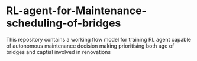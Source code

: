 # RL-agent-for-Maintenance-scheduling-of-bridges
This repository contains a working flow model for training RL agent capable of autonomous maintenance decision making prioritising both age of bridges and captial involved in renovations
